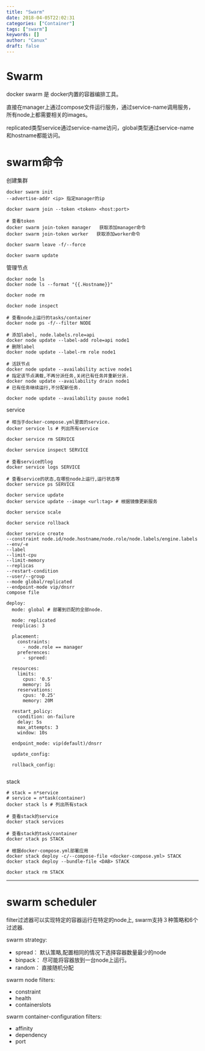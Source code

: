 ```yaml
---
title: "Swarm"
date: 2018-04-05T22:02:31
categories: ["Container"]
tags: ["swarm"]
keywords: []
author: "Canux"
draft: false
---
```


# Swarm

docker swarm 是 docker内置的容器编排工具。

直接在manager上通过compose文件运行服务，通过service-name调用服务，所有node上都需要相关的images。

replicated类型service通过service-name访问，global类型通过service-name和hostname都能访问。

# swarm命令

创建集群

    docker swarm init
    --advertise-addr <ip> 指定manager的ip
    ​
    docker swarm join --token <token> <host:port>
    ​
    # 查看token
    docker swarm join-token manager   获取添加manager命令
    docker swarm join-token worker   获取添加worker命令
    ​
    docker swarm leave -f/--force
    ​
    docker swarm update

管理节点

    docker node ls
    docker node ls --format "{{.Hostname}}"
    ​
    docker node rm
    ​
    docker node inspect
    ​
    # 查看node上运行的tasks/container
    docker node ps -f/--filter NODE
    ​
    # 添加label, node.labels.role=api
    docker node update --label-add role=api node1
    # 删除label
    docker node update --label-rm role node1
    ​
    # 活跃节点
    docker node update --availability active node1
    # 指定该节点满载,不再分派任务,关闭已有任务并重新分派.
    docker node update --availability drain node1
    # 已有任务继续运行,不分配新任务.
    ​
    docker node update --availability pause node1

service

    # 相当于docker-compose.yml里面的service.
    docker service ls # 列出所有service
    ​
    docker service rm SERVICE
    ​
    docker service inspect SERVICE
    ​
    # 查看service的log
    docker service logs SERVICE
    ​
    # 查看service的状态,在哪些node上运行,运行状态等
    docker service ps SERVICE
    ​
    docker service update
    docker service update --image <url:tag> # 根据镜像更新服务
    ​
    docker service scale
    ​
    docker service rollback
    ​
    docker service create
    --constraint node.id/node.hostname/node.role/node.labels/engine.labels
    --env/-e
    --label
    --limit-cpu
    --limit-memory
    --replicas
    --restart-condition
    --user/--group
    --mode global/replicated
    --endpoint-mode vip/dnsrr
    compose file

    deploy:
      mode: global # 部署到匹配的全部node.
    ​
      mode: replicated
      reoplicas: 3
    ​
      placement:
        constraints:
          - node.role == manager
        preferences:
          - spreed:
    ​
      resources:
        limits:
          cpus: '0.5'
          memory: 1G
        reservations:
          cpus: '0.25'
          memory: 20M
    ​
      restart_policy:
        condition: on-failure
        delay: 5s
        max_attempts: 3
        window: 10s

      endpoint_mode: vip(default)/dnsrr
    ​
      update_config:
    ​
      rollback_config:
    ​
stack

    # stack = n*service
    # service = n*task(container)
    docker stack ls # 列出所有stack
    ​
    # 查看stack的service
    docker stack services
    ​
    # 查看stack的task/container
    docker stack ps STACK
    ​
    # 根据docker-compose.yml部署应用
    docker stack deploy -c/--compose-file <docker-compose.yml> STACK
    docker stack deploy --bundle-file <DAB> STACK
    ​
    docker stack rm STACK

***

# swarm scheduler

filter过滤器可以实现特定的容器运行在特定的node上, swarm支持３种策略和6个过滤器.

swarm strategy:

* spread： 默认策略,配置相同的情况下选择容器数量最少的node
* binpack： 尽可能将容器放到一台node上运行。
* random： 直接随机分配

swarm node filters:

* constraint
* health
* containerslots

swarm container-configuration filters:

* affinity
* dependency
* port
